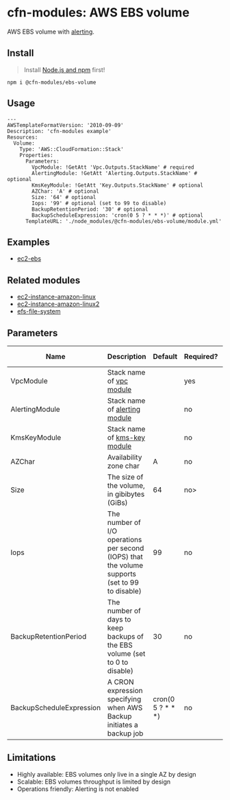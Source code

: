 # cfn-modules: AWS EBS volume

AWS EBS volume with [alerting](https://www.npmjs.com/package/@cfn-modules/alerting).

## Install

> Install [Node.js and npm](https://nodejs.org/) first!

```
npm i @cfn-modules/ebs-volume
```

## Usage

```
---
AWSTemplateFormatVersion: '2010-09-09'
Description: 'cfn-modules example'
Resources:
  Volume:
    Type: 'AWS::CloudFormation::Stack'
    Properties:
      Parameters:
        VpcModule: !GetAtt 'Vpc.Outputs.StackName' # required
        AlertingModule: !GetAtt 'Alerting.Outputs.StackName' # optional
        KmsKeyModule: !GetAtt 'Key.Outputs.StackName' # optional
        AZChar: 'A' # optional
        Size: '64' # optional
        Iops: '99' # optional (set to 99 to disable)
        BackupRetentionPeriod: '30' # optional
        BackupScheduleExpression: 'cron(0 5 ? * * *)' # optional
      TemplateURL: './node_modules/@cfn-modules/ebs-volume/module.yml'
```

## Examples

* [ec2-ebs](https://github.com/cfn-modules/docs/tree/master/examples/ec2-ebs)

## Related modules

* [ec2-instance-amazon-linux](https://github.com/cfn-modules/ec2-instance-amazon-linux)
* [ec2-instance-amazon-linux2](https://github.com/cfn-modules/ec2-instance-amazon-linux2)
* [efs-file-system](https://github.com/cfn-modules/efs-file-system)

## Parameters

<table>
  <thead>
    <tr>
      <th>Name</th>
      <th>Description</th>
      <th>Default</th>
      <th>Required?</th>
      <th>Allowed values</th>
    </tr>
  </thead>
  <tbody>
    <tr>
      <td>VpcModule</td>
      <td>Stack name of <a href="https://www.npmjs.com/package/@cfn-modules/vpc">vpc module</a></td>
      <td></td>
      <td>yes</td>
      <td></td>
    </tr>
    <tr>
      <td>AlertingModule</td>
      <td>Stack name of <a href="https://www.npmjs.com/package/@cfn-modules/alerting">alerting module</a></td>
      <td></td>
      <td>no</td>
      <td></td>
    </tr>
    <tr>
      <td>KmsKeyModule</td>
      <td>Stack name of <a href="https://www.npmjs.com/package/@cfn-modules/kms-key">kms-key module</a></td>
      <td></td>
      <td>no</td>
      <td></td>
    </tr>
    <tr>
      <td>AZChar</td>
      <td>Availability zone char</td>
      <td>A</td>
      <td>no</td>
      <td>[A, B, C]</td>
    </tr>
    <tr>
      <td>Size</td>
      <td>The size of the volume, in gibibytes (GiBs)</td>
      <td>64</td>
      <td>no></td>
      <td>[4-16384]</td>
    </tr>
    <tr>
      <td>Iops</td>
      <td>The number of I/O operations per second (IOPS) that the volume supports (set to 99 to disable)</td>
      <td>99</td>
      <td>no</td>
      <td>[99-32000]</td>
    </tr>
    <tr>
      <td>BackupRetentionPeriod</td>
      <td>The number of days to keep backups of the EBS volume (set to 0 to disable)</td>
      <td>30</td>
      <td>no</td>
      <td>[0-35]</td>
    </tr>
    <tr>
      <td>BackupScheduleExpression</td>
      <td>A CRON expression specifying when AWS Backup initiates a backup job</td>
      <td>cron(0 5 ? * * *)</td>
      <td>no</td>
      <td></td>
    </tr>
  </tbody>
</table>

## Limitations

* Highly available: EBS volumes only live in a single AZ by design
* Scalable: EBS volumes throughput is limited by design
* Operations friendly: Alerting is not enabled
